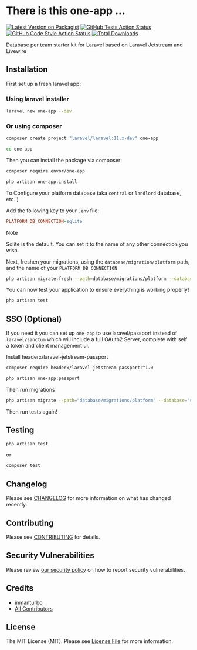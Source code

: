 # There is this one-app ... 

[![Latest Version on Packagist](https://img.shields.io/packagist/v/envor/one-app.svg?style=flat-square)](https://packagist.org/packages/envor/one-app)
[![GitHub Tests Action Status](https://img.shields.io/github/actions/workflow/status/envor/one-app/run-tests.yml?branch=main&label=tests&style=flat-square)](https://github.com/envor/one-app/actions?query=workflow%3Arun-tests+branch%3Amain)
[![GitHub Code Style Action Status](https://img.shields.io/github/actions/workflow/status/envor/one-app/fix-php-code-style-issues.yml?branch=main&label=code%20style&style=flat-square)](https://github.com/envor/one-app/actions?query=workflow%3A"Fix+PHP+code+style+issues"+branch%3Amain)
[![Total Downloads](https://img.shields.io/packagist/dt/envor/one-app.svg?style=flat-square)](https://packagist.org/packages/envor/one-app)

Database per team starter kit for Laravel based on Laravel Jetstream and Livewire

## Installation

First set up a fresh laravel app:

### Using laravel installer

```bash
laravel new one-app --dev
```

### Or using composer

```bash
composer create project "laravel/laravel:11.x-dev" one-app
```

```bash
cd one-app
```

Then you can install the package via composer:

```bash
composer require envor/one-app
```

```bash
php artisan one-app:install
```

To Configure your platform database (aka `central` or `landlord` database, etc..)

Add the following key to your `.env` file:

```ini
PLATFORM_DB_CONNECTION=sqlite
```

> [!NOTE]  
> Sqlite is the default. You can set it to the name of any other connection you wish.
>

Next, freshen your migrations, using the `database/migration/platform` path, and the name of your `PLATFORM_DB_CONNECTION`

```bash
php artisan migrate:fresh --path=database/migrations/platform --database=sqlite
```

You can now test your application to ensure everything is working properly!

```bash
php artisan test
```

## SSO (Optional)

If you need it you can set up `one-app` to use laravel/passport instead of `laravel/sanctum` which will include a full OAuth2 Server, complete with self a token and client management ui.

Install headerx/laravel-jetstream-passport

```bash
composer require headerx/laravel-jetstream-passport:^1.0
```

```bash
php artisan one-app:passport
```

Then run migrations

```bash
php artisan migrate --path="database/migrations/platform" --database="sqlite"
```

Then run tests again!

## Testing

```bash
php artisan test
```

or

```bash
composer test
```

## Changelog

Please see [CHANGELOG](CHANGELOG.md) for more information on what has changed recently.

## Contributing

Please see [CONTRIBUTING](CONTRIBUTING.md) for details.

## Security Vulnerabilities

Please review [our security policy](../../security/policy) on how to report security vulnerabilities.

## Credits

- [inmanturbo](https://github.com/envor)
- [All Contributors](../../contributors)

## License

The MIT License (MIT). Please see [License File](LICENSE.md) for more information.

